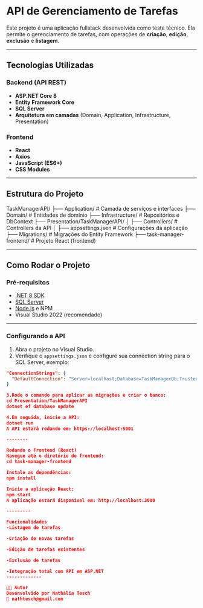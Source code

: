 # API de Gerenciamento de Tarefas

Este projeto é uma aplicação fullstack desenvolvida como teste técnico. Ela permite o gerenciamento de tarefas, com operações de **criação**, **edição**, **exclusão** e **listagem**.

---

## Tecnologias Utilizadas

### Backend (API REST)

- **ASP.NET Core 8**
- **Entity Framework Core**
- **SQL Server**
- **Arquitetura em camadas** (Domain, Application, Infrastructure, Presentation)

###  Frontend

- **React**
- **Axios**
- **JavaScript (ES6+)**
- **CSS Modules**

---

## Estrutura do Projeto

TaskManagerAPI/ ├── Application/ # Camada de serviços e interfaces ├── Domain/ # Entidades de domínio ├── Infrastructure/ # Repositórios e DbContext ├── Presentation/TaskManagerAPI/ │ ├── Controllers/ # Controllers da API │ ├── appsettings.json # Configurações da aplicação ├── Migrations/ # Migrações do Entity Framework ├── task-manager-frontend/ # Projeto React (frontend)


---

## Como Rodar o Projeto

### Pré-requisitos

- [.NET 8 SDK](https://dotnet.microsoft.com/en-us/download)
- [SQL Server](https://www.microsoft.com/pt-br/sql-server/sql-server-downloads)
- [Node.js](https://nodejs.org/) e NPM
- Visual Studio 2022 (recomendado)

---

### Configurando a API

1. Abra o projeto no Visual Studio.
2. Verifique o `appsettings.json` e configure sua connection string para o SQL Server, exemplo:

```json
"ConnectionStrings": {
  "DefaultConnection": "Server=localhost;Database=TaskManagerDb;Trusted_Connection=True;"
}

3.Rode o comando para aplicar as migrações e criar o banco:
cd Presentation/TaskManagerAPI
dotnet ef database update

4.Em seguida, inicie a API:
dotnet run
A API estará rodando em: https://localhost:5001

--------

Rodando o Frontend (React)
Navegue até o diretório do frontend:
cd task-manager-frontend

Instale as dependências:
npm install

Inicie a aplicação React:
npm start
A aplicação estará disponível em: http://localhost:3000

---------

Funcionalidades
-Listagem de tarefas

-Criação de novas tarefas

-Edição de tarefas existentes

-Exclusão de tarefas

-Integração total com API em ASP.NET
-------------

👨‍💻 Autor
Desenvolvido por Nathália Tesch 
📧 nathtesch@gmail.com
